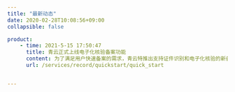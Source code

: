 ```yaml
---
title: "最新动态"
date: 2020-02-28T10:08:56+09:00
collapsible: false

product:
    - time: 2021-5-15 17:50:47
      title: 青云正式上线电子化核验备案功能
      content: 为了满足用户快速备案的需求，青云特推出支持证件识别和电子化核验的新备案功能。
      url: /services/record/quickstart/quick_start


---
```


<!-- 设置上述参数可生成产品动态页  -->